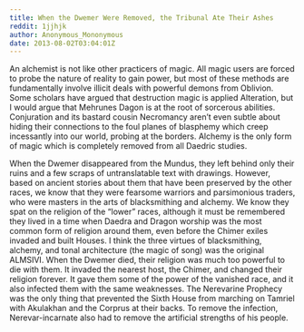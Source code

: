```yaml
---
title: When the Dwemer Were Removed, the Tribunal Ate Their Ashes
reddit: 1jjhjk
author: Anonymous_Mononymous
date: 2013-08-02T03:04:01Z
---
```


An alchemist is not like other practicers of magic. All magic users are forced
to probe the nature of reality to gain power, but most of these methods are
fundamentally involve illicit deals with powerful demons from Oblivion. Some
scholars have argued that destruction magic is applied Alteration, but I would
argue that Mehrunes Dagon is at the root of sorcerous abilities. Conjuration and
its bastard cousin Necromancy aren’t even subtle about hiding their connections
to the foul planes of blasphemy which creep incessantly into our world, probing
at the borders. Alchemy is the only form of magic which is completely removed
from all Daedric studies.

When the Dwemer disappeared from the Mundus, they left behind only their ruins
and a few scraps of untranslatable text with drawings. However, based on ancient
stories about them that have been preserved by the other races, we know that
they were fearsome warriors and parsimonious traders, who were masters in the
arts of blacksmithing and alchemy. We know they spat on the religion of the
“lower” races, although it must be remembered they lived in a time when Daedra
and Dragon worship was the most common form of religion around them, even before
the Chimer exiles invaded and built Houses. I think the three virtues of
blacksmithing, alchemy, and tonal architecture (the magic of song) was the
original ALMSIVI. When the Dwemer died, their religion was much too powerful to
die with them. It invaded the nearest host, the Chimer, and changed their
religion forever. It gave them some of the power of the vanished race, and it
also infected them with the same weaknesses. The Nerevarine Prophecy was the
only thing that prevented the Sixth House from marching on Tamriel with
Akulakhan and the Corprus at their backs. To remove the infection,
Nerevar-incarnate also had to remove the artificial strengths of his people.
